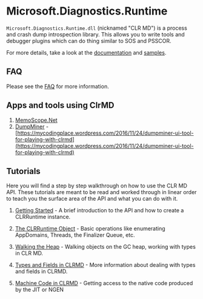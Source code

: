 # Microsoft.Diagnostics.Runtime

`Microsoft.Diagnostics.Runtime.dll` (nicknamed "CLR MD") is a process and crash
dump introspection library. This allows you to write tools and debugger plugins
which can do thing similar to SOS and PSSCOR.

For more details, take a look at the [documentation] and [samples].

[documentation]: ./Documentation/ClrRuntime.md
[samples]: https://github.com/Microsoft/dotnetsamples/tree/master/Microsoft.Diagnostics.Runtime/CLRMD

## FAQ

Please see the [FAQ](./Documentation/FAQ.md) for more information.

## Apps and tools using ClrMD

1. [MemoScope.Net](https://github.com/fremag/MemoScope.Net)
2. [DumpMiner](https://github.com/dudikeleti/DumpMiner) - [https://mycodingplace.wordpress.com/2016/11/24/dumpminer-ui-tool-for-playing-with-clrmd](https://mycodingplace.wordpress.com/2016/11/24/dumpminer-ui-tool-for-playing-with-clrmd)

## Tutorials

Here you will find a step by step walkthrough on how to use the CLR MD API.
These tutorials are meant to be read and worked through in linear order to teach
you the surface area of the API and what you can do with it.

1. [Getting Started](./Documentation/GettingStarted.md) - A brief introduction
   to the API and how to create a CLRRuntime instance.

2. [The CLRRuntime Object](./Documentation/ClrRuntime.md) - Basic operations
   like enumerating AppDomains, Threads, the Finalizer Queue, etc.

3. [Walking the Heap](./Documentation/WalkingTheHeap.md) - Walking objects on
   the GC heap, working with types in CLR MD.

4. [Types and Fields in CLRMD](./Documentation/TypesAndFields.md) - More
   information about dealing with types and fields in CLRMD.

5. [Machine Code in CLRMD](./Documentation/MachineCode.md) - Getting access to
   the native code produced by the JIT or NGEN
